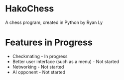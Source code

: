 # HakoChess
A chess program, created in Python by Ryan Ly

# Features in Progress
* Checkmating - In progress
* Better user interface (such as a menu) - Not started
* Networking - Not started
* AI opponent - Not started
